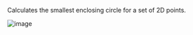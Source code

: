 Calculates the smallest enclosing circle for a set of 2D points.

![image](https://github.com/user-attachments/assets/066ee67f-4b29-4fd2-bdce-13be61b4bcbf)
